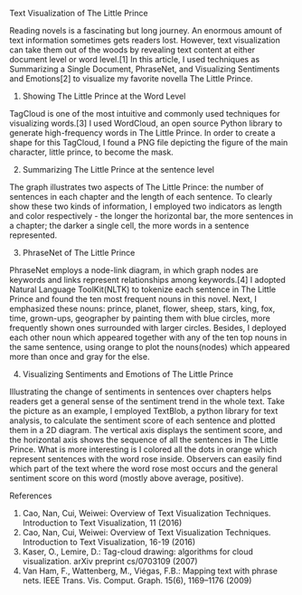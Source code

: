 Text Visualization of The Little Prince

Reading novels is a fascinating but long journey. An enormous amount of text information sometimes gets readers lost. However, text visualization can take them out of the woods by revealing text content at either document level or word level.[1]  In this article, I used techniques as Summarizing a Single Document, PhraseNet, and Visualizing Sentiments and Emotions[2] to visualize my favorite novella The Little Prince.


1. Showing The Little Prince at the Word Level

TagCloud is one of the most intuitive and commonly used techniques for visualizing words.[3] I used WordCloud, an open source Python library to generate high-frequency words in The Little Prince. In order to create a shape for this TagCloud, I found a PNG file depicting the figure of the main character, little prince, to become the mask. 


2. Summarizing The Little Prince at the sentence level

The graph illustrates two aspects of The Little Prince: the number of sentences in each chapter and the length of each sentence. To clearly show these two kinds of information, I employed two indicators as length and color respectively - the longer the horizontal bar, the more sentences in a chapter; the darker a single cell, the more words in a sentence represented.


3. PhraseNet of The Little Prince

PhraseNet employs a node-link diagram, in which graph nodes are keywords and links represent relationships among keywords.[4] I adopted Natural Language ToolKit(NLTK)  to tokenize each sentence in The Little Prince and found the ten most frequent nouns in this novel. Next, I emphasized these nouns: prince, planet, flower, sheep, stars, king, fox, time, grown-ups, geographer by painting them with blue circles, more frequently shown ones surrounded with larger circles. Besides, I deployed each other noun which appeared together with any of the ten top nouns in the same sentence, using orange to plot the nouns(nodes) which appeared more than once and gray for the else.

4. Visualizing Sentiments and Emotions of The Little Prince

Illustrating the change of sentiments in sentences over chapters helps readers get a general sense of the sentiment trend in the whole text. Take the picture as an example, I employed TextBlob, a python library for text analysis, to calculate the sentiment score of each sentence and plotted them in a 2D diagram. The vertical axis displays the sentiment score, and the horizontal axis shows the sequence of all the sentences in The Little Prince. What is more interesting is I colored all the dots in orange which represent sentences with the word rose inside. Observers can easily find which part of the text where the word rose most occurs and the general sentiment score on this word (mostly above average, positive).




References
1. Cao, Nan, Cui, Weiwei: Overview of Text Visualization Techniques. Introduction to Text Visualization, 11 (2016)
2. Cao, Nan, Cui, Weiwei: Overview of Text Visualization Techniques. Introduction to Text Visualization, 16-19 (2016)
3. Kaser, O., Lemire, D.: Tag-cloud drawing: algorithms for cloud visualization. arXiv preprint
cs/0703109 (2007)
4. Van Ham, F., Wattenberg, M., Viégas, F.B.: Mapping text with phrase nets. IEEE Trans. Vis.
Comput. Graph. 15(6), 1169–1176 (2009)





